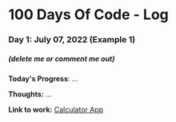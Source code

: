 # 100 Days Of Code - Log

### Day 1: July 07, 2022 (Example 1)
##### (delete me or comment me out)

**Today's Progress**: ...

**Thoughts:** ...

**Link to work:** [Calculator App](https://github.com/username/reponame)
